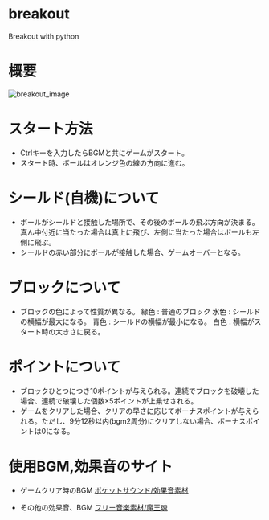 # breakout
Breakout with python


# 概要

![breakout_image](https://user-images.githubusercontent.com/61465092/75628875-6582c800-5c20-11ea-89ae-bc1a278eddbb.png)

# スタート方法
* Ctrlキーを入力したらBGMと共にゲームがスタート。
* スタート時、ボールはオレンジ色の線の方向に進む。
  
# シールド(自機)について
* ボールがシールドと接触した場所で、その後のボールの飛ぶ方向が決まる。真ん中付近に当たった場合は真上に飛び、左側に当たった場合はボールも左側に飛ぶ。
* シールドの赤い部分にボールが接触した場合、ゲームオーバーとなる。

# ブロックについて
* ブロックの色によって性質が異なる。
    緑色 : 普通のブロック
    水色 : シールドの横幅が最大になる。
    青色 : シールドの横幅が最小になる。
    白色 : 横幅がスタート時の大きさに戻る。
      
# ポイントについて
* ブロックひとつにつき10ポイントが与えられる。連続でブロックを破壊した場合、連続で破壊した個数×5ポイントが上乗せされる。
* ゲームをクリアした場合、クリアの早さに応じてボーナスポイントが与えられる。ただし、9分12秒以内(bgm2周分)にクリアしない場合、ボーナスポイントは0になる。

# 使用BGM,効果音のサイト

* ゲームクリア時のBGM
    <a href="https://pocket-se.info/">ポケットサウンド/効果音素材</a>

* その他の効果音、BGM
    <a href="https://maoudamashii.jokersounds.com/" title="フリー音楽素材/魔王魂" target="_blank">フリー音楽素材/魔王魂</a>
